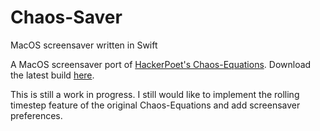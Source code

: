 # Chaos-Saver
MacOS screensaver written in Swift

A MacOS screensaver port of [HackerPoet's Chaos-Equations](https://github.com/HackerPoet/Chaos-Equations). Download the latest build [here](https://github.com/afflitto/Chaos-Saver/releases/latest).

This is still a work in progress. I still would like to implement the rolling timestep feature of the original Chaos-Equations and add screensaver preferences.
